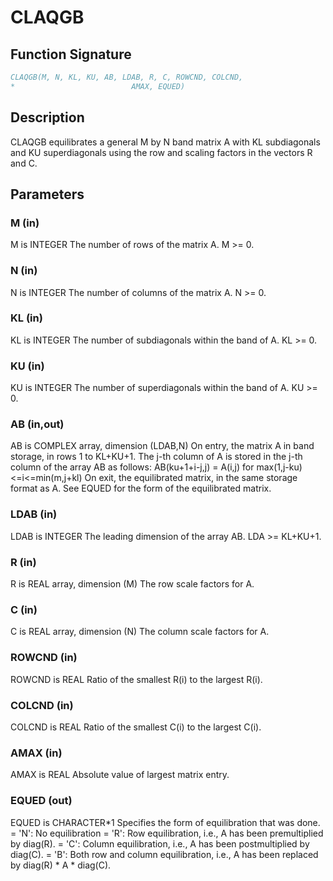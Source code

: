 # CLAQGB

## Function Signature

```fortran
CLAQGB(M, N, KL, KU, AB, LDAB, R, C, ROWCND, COLCND,
*                          AMAX, EQUED)
```

## Description


 CLAQGB equilibrates a general M by N band matrix A with KL
 subdiagonals and KU superdiagonals using the row and scaling factors
 in the vectors R and C.

## Parameters

### M (in)

M is INTEGER The number of rows of the matrix A. M >= 0.

### N (in)

N is INTEGER The number of columns of the matrix A. N >= 0.

### KL (in)

KL is INTEGER The number of subdiagonals within the band of A. KL >= 0.

### KU (in)

KU is INTEGER The number of superdiagonals within the band of A. KU >= 0.

### AB (in,out)

AB is COMPLEX array, dimension (LDAB,N) On entry, the matrix A in band storage, in rows 1 to KL+KU+1. The j-th column of A is stored in the j-th column of the array AB as follows: AB(ku+1+i-j,j) = A(i,j) for max(1,j-ku)<=i<=min(m,j+kl) On exit, the equilibrated matrix, in the same storage format as A. See EQUED for the form of the equilibrated matrix.

### LDAB (in)

LDAB is INTEGER The leading dimension of the array AB. LDA >= KL+KU+1.

### R (in)

R is REAL array, dimension (M) The row scale factors for A.

### C (in)

C is REAL array, dimension (N) The column scale factors for A.

### ROWCND (in)

ROWCND is REAL Ratio of the smallest R(i) to the largest R(i).

### COLCND (in)

COLCND is REAL Ratio of the smallest C(i) to the largest C(i).

### AMAX (in)

AMAX is REAL Absolute value of largest matrix entry.

### EQUED (out)

EQUED is CHARACTER*1 Specifies the form of equilibration that was done. = 'N': No equilibration = 'R': Row equilibration, i.e., A has been premultiplied by diag(R). = 'C': Column equilibration, i.e., A has been postmultiplied by diag(C). = 'B': Both row and column equilibration, i.e., A has been replaced by diag(R) * A * diag(C).

